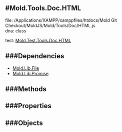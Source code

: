 
#Mold.Tools.Doc.HTML
---------------------------------------

file: /Applications/XAMPP/xamppfiles/htdocs/Mold Git Checkout/MoldJS/Mold/Tools/Doc/HTML.js  
dna: class


	

test: [Mold.Test.Tools.Doc.HTML](../../../Mold/Test/Tools/Doc/HTML.md) 




###Dependencies
--------------

* [Mold.Lib.File](../../../Mold/Lib/File.md) 
* [Mold.Lib.Promise](../../../Mold/Lib/Promise.md) 



   
###Methods
--------------

   
###Properties
-------------

   
###Objects
------------


		
